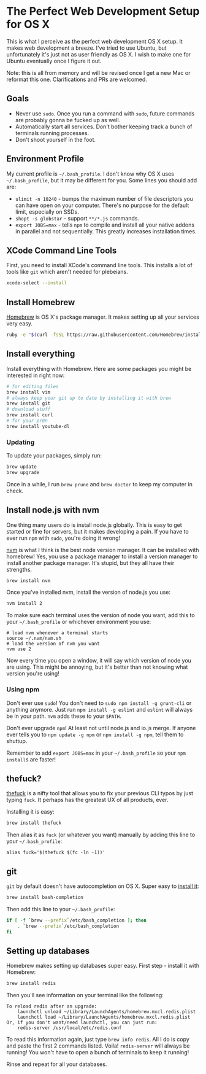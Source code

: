 # The Perfect Web Development Setup for OS X

This is what I perceive as the perfect web development OS X setup.
It makes web development a breeze.
I've tried to use Ubuntu, but unfortunately it's just not as user friendly as OS X.
I wish to make one for Ubuntu eventually once I figure it out.

Note: this is all from memory and will be revised once I get a new Mac or reformat this one.
Clarifications and PRs are welcomed.

## Goals

- Never use `sudo`. Once you run a command with `sudo`, future commands are probably gonna be fucked up as well.
- Automatically start all services. Don't bother keeping track a bunch of terminals running processes.
- Don't shoot yourself in the foot.

## Environment Profile

My current profile is `~/.bash_profile`.
I don't know why OS X uses `~/.bash_profile`,
but it may be different for you.
Some lines you should add are:

- `ulimit -n 10240` - bumps the maximum number of file descriptors you can have open on your computer.
  There's no purpose for the default limit, especially on SSDs.
- `shopt -s globstar` - support `**/*.js` commands.
- `export JOBS=max` - tells `npm` to compile and install all your native addons in parallel and not sequentially.
  This greatly increases installation times.

## XCode Command Line Tools

First, you need to install XCode's command line tools.
This installs a lot of tools like `git` which aren't needed for plebeians. 

```bash
xcode-select --install
```

## Install Homebrew

[Homebrew](http://brew.sh/) is OS X's package manager.
It makes setting up all your services very easy.

```bash
ruby -e "$(curl -fsSL https://raw.githubusercontent.com/Homebrew/install/master/install)"
```

## Install everything

Install everything with Homebrew.
Here are some packages you might be interested in right now:

```bash
# for editing files
brew install vim
# always keep your git up to date by installing it with brew
brew install git
# download stuff
brew install curl
# for your pr0n
brew install youtube-dl
```

### Updating

To update your packages,
simply run:

```bash
brew update
brew upgrade
```

Once in a while, I run `brew prune` and `brew doctor` to keep my computer in check.

## Install node.js with nvm

One thing many users do is install node.js globally.
This is easy to get started or fine for servers,
but it makes developing a pain.
If you have to ever run `npm` with `sudo`, 
you're doing it wrong!

[nvm](https://github.com/creationix/nvm) is what I think is the best node version manager.
It can be installed with homebrew!
Yes, you use a package manager to install a version manager to install another package manager.
It's stupid, but they all have their strengths.

```bash
brew install nvm
```

Once you've installed nvm,
install the version of node.js you use:

```bash
nvm install 2
```

To make sure each terminal uses the version of node you want,
add this to your `~/.bash_profile` or whichever environment you use:

```env
# load nvm whenever a terminal starts
source ~/.nvm/nvm.sh
# load the version of nvm you want
nvm use 2
```

Now every time you open a window,
it will say which version of node you are using.
This might be annoying, 
but it's better than not knowing what version you're using!

### Using npm

Don't ever use `sudo`!
You don't need to `sudo npm install -g grunt-cli` or anything anymore.
Just run `npm install -g eslint` and `eslint` will always be in your path.
`nvm` adds these to your `$PATH`.

Don't ever upgrade `npm`!
At least not until node.js and io.js merge.
If anyone ever tells you to `npm update -g npm` or `npm install -g npm`,
tell them to shuttup.

Remember to add `export JOBS=max` in your `~/.bash_profile` so your `npm install`s are faster!

## thefuck?

[thefuck](https://github.com/nvbn/thefuck) is a nifty tool that allows you to fix your previous CLI typos by just typing `fuck`.
It perhaps has the greatest UX of all products, ever.

Installing it is easy:

```bash
brew install thefuck
```

Then alias it as `fuck` (or whatever you want) manually by adding this line to your `~/.bash_profile`:

```env
alias fuck='$(thefuck $(fc -ln -1))'
```

## git

`git` by default doesn't have autocompletion on OS X.
Super easy to [install it](https://github.com/bobthecow/git-flow-completion/wiki/Install-Bash-git-completion):

```bash
brew install bash-completion
```

Then add this line to your `~/.bash_profile`:

```bash
if [ -f `brew --prefix`/etc/bash_completion ]; then
    . `brew --prefix`/etc/bash_completion
fi
```

## Setting up databases

Homebrew makes setting up databases super easy.
First step - install it with Homebrew:

```bash
brew install redis
```

Then you'll see information on your terminal like the following:

```
To reload redis after an upgrade:
    launchctl unload ~/Library/LaunchAgents/homebrew.mxcl.redis.plist
    launchctl load ~/Library/LaunchAgents/homebrew.mxcl.redis.plist
Or, if you don't want/need launchctl, you can just run:
    redis-server /usr/local/etc/redis.conf
```

To read this information again, just type `brew info redis`.
All I do is copy and paste the first 2 commands listed.
Voila!
`redis-server` will always be running!
You won't have to open a bunch of terminals to keep it running!

Rinse and repeat for all your databases.
